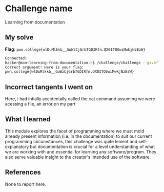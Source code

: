 # Challenge name
Learning from documentation

## My solve
**Flag:** `pwn.college{wlDuMlkkb__GuWzCjGrbTGDIRfn.QX0ITO0wiMwkjNzEzW}`

```bash
Connected!                                                                        
hacker@man~learning-from-documentation:~$ /challenge/challenge --giveflag
Correct argument! Here is your flag:
pwn.college{wlDuMlkkb__GuWzCjGrbTGDIRfn.QX0ITO0wiMwkjNzEzW}
```

## Incorrect tangents I went on
Here, I had intially accidentally called the cat command assuming we were acessing a file, an error on my part

## What I learned
This module explores the facet of programming where we must mold already present information (i.e. in the documentation) to suit our current programming circumstances, this challenge was quite lenient and self-explanatory but documentation is crucial for a level understanding of what we are working with and essential for learning any software/program. They also serve valuable insight to the creator's intended use of the software. 

## References
None to report here.
